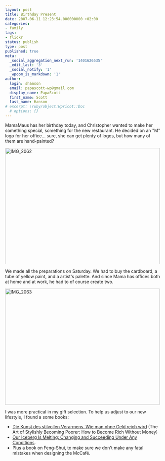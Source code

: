 ```yaml
---
layout: post
title: Birthday Present
date: 2007-06-11 12:23:54.000000000 +02:00
categories:
- family
tags:
- flickr
status: publish
type: post
published: true
meta:
  _social_aggregation_next_run: '1401626535'
  _edit_last: '3'
  _social_notify: '1'
  _wpcom_is_markdown: '1'
author:
  login: shanson
  email: papascott-wp@gmail.com
  display_name: PapaScott
  first_name: Scott
  last_name: Hanson
# excerpt: !ruby/object:Hpricot::Doc
  # options: {}
---
```

<p>MamaMaus has her birthday today, and Christopher wanted to make her something special, something for the new restaurant. He decided on an "M" logo for her office... sure, she can get plenty of logos, but how many of them are hand-painted?</p>
<p><a href="http://www.flickr.com/photos/papascott/540319606/" title="Photo Sharing"><img src="https://farm2.static.flickr.com/1080/540319606_015a045316.jpg" width="500" height="375" alt="IMG_2062" /></a></p>
<p>We made all the preparations on Saturday. We had to buy the cardboard, a tube of yellow paint, and a artist's palette. And since Mama has offices both at home and at work, he had to of course create two.</p>
<p><a href="http://www.flickr.com/photos/papascott/540319732/" title="Photo Sharing"><img src="https://farm2.static.flickr.com/1400/540319732_673b10e89d.jpg" width="500" height="375" alt="IMG_2063" /></a></p>
<p>I was more practical in my gift selection. To help us adjust to our new lifestyle, I found a some books:</p>
<ul>
<li><a href="http://www.amazon.de/Kunst-stilvollen-Verarmens-ohne-reich/dp/3499616688/ref=pd_bbs_sr_1/302-5032874-9994428?ie=UTF8&amp;s=books&amp;qid=1181556096&amp;sr=8-1" title="Die Kunst des stilvollen Verarmens. Wie man ohne Geld reich wird">Die Kunst des stilvollen Verarmens. Wie man ohne Geld reich wird</a> (The Art of Stylishly Becoming Poorer: How to Become Rich Without Money) </li>
<li><a href="http://www.amazon.com/Our-Iceberg-Melting-Succeeding-Conditions/dp/031236198X/ref=pd_bbs_sr_2/105-2606337-0531609?ie=UTF8&amp;s=books&amp;qid=1181556897&amp;sr=8-2" title="Our Iceberg Is Melting: Changing and Succeeding Under Any Conditions">Our Iceberg Is Melting: Changing and Succeeding Under Any Conditions</a>. </li>
<li>Plus a book on Feng-Shui, to make sure we don't make any fatal mistakes when designing the McCafé.</li>
</ul>
